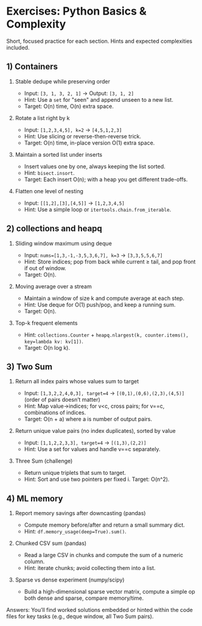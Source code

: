 # Exercises: Python Basics & Complexity

Short, focused practice for each section. Hints and expected complexities included.

## 1) Containers

1. Stable dedupe while preserving order
   - Input: `[3, 1, 3, 2, 1]` → Output: `[3, 1, 2]`
   - Hint: Use a `set` for "seen" and append unseen to a new list.
   - Target: O(n) time, O(n) extra space.

2. Rotate a list right by k
   - Input: `[1,2,3,4,5], k=2` → `[4,5,1,2,3]`
   - Hint: Use slicing or reverse-then-reverse trick.
   - Target: O(n) time, in-place version O(1) extra space.

3. Maintain a sorted list under inserts
   - Insert values one by one, always keeping the list sorted.
   - Hint: `bisect.insort`.
   - Target: Each insert O(n); with a heap you get different trade-offs.

4. Flatten one level of nesting
   - Input: `[[1,2],[3],[4,5]]` → `[1,2,3,4,5]`
   - Hint: Use a simple loop or `itertools.chain.from_iterable`.

## 2) collections and heapq

1. Sliding window maximum using deque
   - Input: `nums=[1,3,-1,-3,5,3,6,7], k=3` → `[3,3,5,5,6,7]`
   - Hint: Store indices; pop from back while current ≥ tail, and pop front if out of window.
   - Target: O(n).

2. Moving average over a stream
   - Maintain a window of size k and compute average at each step.
   - Hint: Use deque for O(1) push/pop, and keep a running sum.
   - Target: O(n).

3. Top-k frequent elements
   - Hint: `collections.Counter` + `heapq.nlargest(k, counter.items(), key=lambda kv: kv[1])`.
   - Target: O(n log k).

## 3) Two Sum

1. Return all index pairs whose values sum to target
   - Input: `[1,3,2,2,4,0,3], target=4` → `[(0,1),(0,6),(2,3),(4,5)]` (order of pairs doesn’t matter)
   - Hint: Map value→indices; for v<c, cross pairs; for v==c, combinations of indices.
   - Target: O(n + a) where a is number of output pairs.

2. Return unique value pairs (no index duplicates), sorted by value
   - Input: `[1,1,2,2,3,3], target=4` → `[(1,3),(2,2)]`
   - Hint: Use a set for values and handle v==c separately.

3. Three Sum (challenge)
   - Return unique triplets that sum to target.
   - Hint: Sort and use two pointers per fixed i. Target: O(n^2).

## 4) ML memory

1. Report memory savings after downcasting (pandas)
   - Compute memory before/after and return a small summary dict.
   - Hint: `df.memory_usage(deep=True).sum()`.

2. Chunked CSV sum (pandas)
   - Read a large CSV in chunks and compute the sum of a numeric column.
   - Hint: iterate chunks; avoid collecting them into a list.

3. Sparse vs dense experiment (numpy/scipy)
   - Build a high-dimensional sparse vector matrix, compute a simple op both dense and sparse, compare memory/time.

Answers: You’ll find worked solutions embedded or hinted within the code files for key tasks (e.g., deque window, all Two Sum pairs).